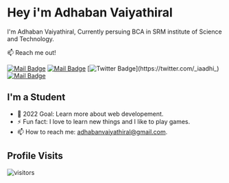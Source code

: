 # Hey i'm Adhaban Vaiyathiral

I'm Adhaban Vaiyathiral, Currently persuing BCA in SRM institute of Science and Technology.

:mailbox: Reach me out!

[![Mail Badge](https://img.shields.io/badge/-adhabanvaiyathiral-0e76a8?style=flat&labelColor=0e76a8&logo=linkedin&logoColor=white)](https://www.linkedin.com/in/adhaban-vaiyathiral/)
[![Mail Badge](https://img.shields.io/badge/-adhabanvaiyathiral-c0392b?style=flat&labelColor=c0392b&logo=gmail&logoColor=white)](mailto:adhabanvaiyathiral@gmail.com)
[![Twitter Badge](https://img.shields.io/badge/-@_iaadhi_-1ca0f1?style=flat&labelColor=1ca0f1&logo=twitter&logoColor=white&link=https://twitter.com/_iaadhi_)](https://twitter.com/_iaadhi_)
[![Mail Badge](https://img.shields.io/badge/-@_iaadhi_-e84393?style=flat&labelColor=e84393&logo=instagram&logoColor=white)](https://instagram.com/_iaadhi_)

## I'm a Student

- 🥅 2022 Goal: Learn more about web developement.
- ⚡ Fun fact: I love to learn new things and I like to play games.
- 📫 How to reach me: adhabanvaiyathiral@gmail.com.

## Profile Visits

![visitors](https://visitor-badge.glitch.me/badge?page_id=Adhaban-Vaiyathiral.Adhaban-Vaiyathiral)
